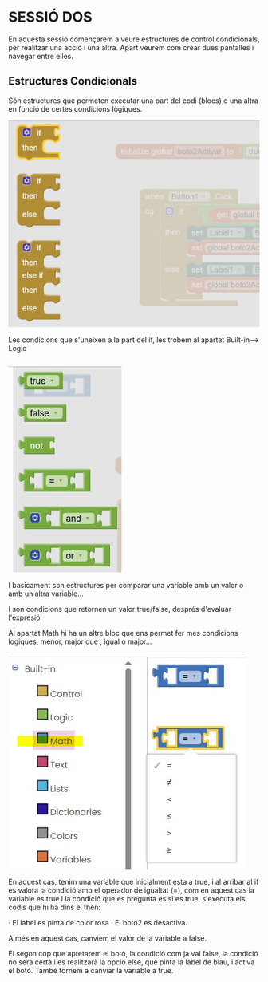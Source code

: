 # SESSIÓ DOS

En aquesta sessió començarem a veure estructures de control condicionals, per realitzar una acció i una altra. Apart veurem com crear dues pantalles i navegar entre elles.


## Estructures Condicionals

Són estructures que permeten executar una part del codi (blocs) o una altra en funció de certes condicions lògiques.

![Block condicional if](blockif.jpg)



Les condicions que s'uneixen a la part del if, les trobem al apartat Built-in--> Logic

![Operadors Logics dins un if](operadorsLogics.jpg)

I basicament son estructures per comparar una variable amb un valor o amb un altra variable...


I son condicions que retornen un valor true/false, després d'evaluar l'expresió.


Al apartat Math hi ha un altre bloc que ens permet fer mes condicions logiques, menor, major que , igual o major... 

![Operadors Logics dins un if MAth](operadorsLogics2.jpg)


En aquest cas, tenim una variable que inicialment esta a true, i al arribar al if es valora la condició amb el operador de igualtat (=), com en aquest cas la variable es true i la condició que es pregunta es si es true, s'executa els codis que hi ha dins el then:

· El label es pinta de color rosa
· El boto2 es desactiva.


A més en aquest cas, canviem el valor de la variable a false.

El segon cop que apretarem el botó, la condició com ja val false, la condició no sera certa i es realitzarà la opció else, que pinta la label de blau, i activa el botó.
També tornem a canviar la variable a true.

